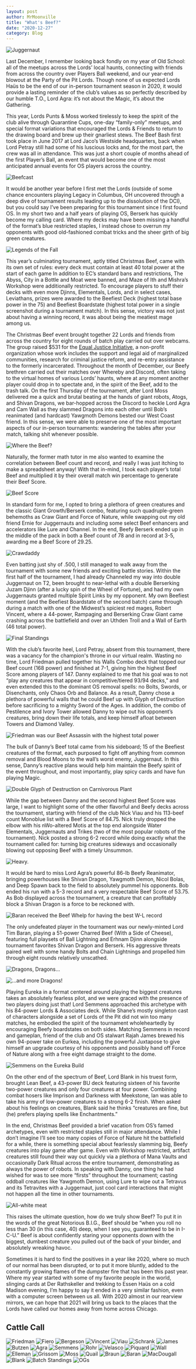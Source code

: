 ```yaml
---
layout: post
author: MrMoonville
title: "What's Beef?"
date: "2020-12-27"
category: Blog
---
```


![Juggernaut](/assets/images/banners/juggernaut.jpg)

Last December, I remember looking back fondly on my year of Old School: all of the meetups across the Lords’ local haunts, connecting with friends from across the country over Players Ball weekend, and our year-end blowout at the Party of the Pit Lords. Though none of us expected Lords Haüs to be the end of our in-person tournament season in 2020, it would provide a lasting reminder of the club’s values as so perfectly described by our humble T.O., Lord Agra: it’s not about the Magic, it’s about the Gathering.  

This year, Lords Punts & Moss worked tirelessly to keep the spirit of the club alive through Quarantine Cups, one-day “family-only” meetups, and special format variations that encouraged the Lords & Friends to return to the drawing board and brew up their gnarliest stews. The Beef Bash first took place in June 2017 at Lord Jaco’s Westside headquarters, back when Lord Petray still had some of his luscious locks and, for the most part, the crew was all in attendance. This was just a short couple of months ahead of the first Player’s Ball, an event that would become one of the most anticipated annual events for OS players across the country. 

![Beefcast](/assets/images/2020/ChristmasBeef/beefcast.png)

It would be another year before I first met the Lords (outside of some chance encounters playing Legacy in Columbus, OH uncovered through a deep dive of tournament results leading up to the dissolution of the DCI), but you could say I’ve been preparing for this tournament since I first found OS. In my short two and a half years of playing OS, Berserk has quickly become my calling card. Where my decks may have been missing a handful of the format’s blue restricted staples, I instead chose to overrun my opponents with good old-fashioned combat tricks and the sheer girth of big green creatures. 

![Legends of the Fall](/assets/images/2020/ChristmasBeef/beefmaslordsandlegends.jpg)

This year’s culminating tournament, aptly titled Christmas Beef, came with its own set of rules: every deck must contain at least 40 total power at the start of each game
In addition to EC’s standard bans and restrictions, The Abyss, City in a Bottle and Moat were banned, and Maze of Ith and Mishra’s Workshop were additionally restricted. To encourage players to stuff their decks with even more Djinns, Elementals, Lords, and in select cases, Leviathans, prizes were awarded to the Beefiest Deck (highest total base power in the 75) and Beefiest Boardstate (highest total power in a single screenshot during a tournament match). In this sense, victory was not just about having a winning record, it was about being the meatiest mage among us.

The Christmas Beef event brought together 22 Lords and friends from across the country for eight rounds of batch play carried out over webcams. The group raised $531 for the [Equal Justice Initiative](https://www.eji.org), a non-profit organization whose work includes the support and legal aid of marginalized communities, research for criminal justice reform, and re-entry assistance to the formerly incarcerated. Throughout the month of December, our Beefy brethren carried out their matches over Whereby and Discord, often taking to the virtual homes of various Lords’ haunts, where at any moment another player could drop in to spectate and, in the spirit of the Beef, add to the trash talk. On the first Thursday of the tournament, after Lord Moss delivered me a quick and brutal beating at the hands of giant robots, Atogs, and Shivan Dragons, we bar-hopped across the Discord to heckle Lord Agra and Cam Wall as they slammed Dragons into each other until Bob’s reanimated (and hardcast) Yawgmoth Demons bested our West Coast friend. In this sense, we were able to preserve one of the most important aspects of our in-person tournaments: wandering the tables after your match, talking shit whenever possible.

![Where the Beef?](/assets/images/2020/ChristmasBeef/beefmaschickendinner.png)

Naturally, the former math tutor in me also wanted to examine the correlation between Beef count and record, and really I was just itching to make a spreadsheet anyway! With that in-mind, I took each player’s total Beef and multiplied it by their overall match win percentage to generate their Beef Score.

![Beef Score](/assets/images/2020/ChristmasBeef/beefscore.png)

In standard form for me, I opted to bring a plethora of green creatures and the classic Giant Growth/Berserk combo, featuring such quadruple-green behemoths as Craw Giant and Force of Nature, while swapping out my old friend Ernie for Juggernauts and including some select Beef enhancers and accelerators like Lure and Channel. In the end, Beefy Berserk ended up in the middle of the pack in both a Beef count of 78 and in record at 3-5, awarding me a Beef Score of 29.25. 

![Crawdaddy](/assets/images/2020/ChristmasBeef/beefmasbigcraw.png)

Even batting just shy of .500, I still managed to walk away from the tournament with some new friends and exciting battle stories. Within the first half of the tournament, I had already Channeled my way into double Juggernaut on T2, been brought to near-lethal with a double Berserking Juzam Djinn (after a lucky spin of the Wheel of Fortune), and had my own Juggernauts granted multiple Spirit Links by my opponent. My own Beefiest moment (and the Beefiest Boardstate of the second batch) came through during a match with one of the Midwest’s spiciest red mages, Robert Vincent, where a 44-power, Rampaging and Berserking Craw Giant came crashing across the battlefield and over an Uthden Troll and a Wall of Earth (46 total power).

![Final Standings](/assets/images/2020/ChristmasBeef/beeffinaltally.png)

With the club’s favorite heel, Lord Petray, absent from this tournament, there was a vacancy for the champion's throne in our virtual realm. Wasting no time, Lord Friedman pulled together his Walls Combo deck that topped our Beef count (168 power) and finished at 7-1, giving him the highest Beef Score among players of 147. Danny explained to me that his goal was to not “play any creatures that appear in competitive/tiered 93/94 decks,” and even extended this to the dominant OS removal spells: no Bolts, Swords, or Disenchants, only Chaos Orb and Balance. As a result, Danny chose a plethora of powerful walls that he could Beef up with Glyph of Destruction before sacrificing to a mighty Sword of the Ages. In addition, the combo of Pestilence and Ivory Tower allowed Danny to wipe out his opponent’s creatures, bring down their life totals, and keep himself afloat between Towers and Diamond Valley.

![Friedman was our Beef Assassin with the highest total power](/assets/images/2020/ChristmasBeef/beefmasbeefassassin.jpg)

The bulk of Danny’s Beef total came from his sideboard; 15 of the Beefiest creatures of the format, each purposed to fight off anything from common removal and Blood Moons to the wall’s worst enemy, Juggernaut. In this sense, Danny’s reactive plans would help him maintain the Beefy spirit of the event throughout, and most importantly, play spicy cards and have fun playing Magic.

![Double Glyph of Destruction on Carnivorous Plant](/assets/images/2020/ChristmasBeef/bigwall.png)

While the gap between Danny and the second highest Beef Score was large, I want to highlight some of the other flavorful and Beefy decks across the tournament, starting with friend of the club Nick Viau and his 113-beef count Monoblue list with a Beef Score of 84.75. Nick truly dropped the elbow with his nWo-altered Motis at the top end alongside Water Elementals, Juggernauts and Trikes (two of the most popular robots of the tournament). Nick posted a strong 6-2 record while doing exactly what the tournament called for: turning big creatures sideways and occasionally blowing out opposing Beef with a timely Unsummon.

![Heavy.](/assets/images/2020/ChristmasBeef/bobbigbrainbeef.png)

It would be hard to miss Lord Agra’s powerful 86-lb Beefy Reanimator, bringing powerhouses like Shivan Dragon, Yawgmoth Demon, Nicol Bolas, and Deep Spawn back to the field to absolutely pummel his opponents. Bob ended his run with a 5-3 record and a very respectable Beef Score of 53.75. As Bob displayed across the tournament, a creature that can profitably block a Shivan Dragon is a force to be reckoned with.

![Baran received the Beef Whelp for having the best W-L record](/assets/images/2020/ChristmasBeef/beefwhelp.jpg)

The only undefeated player in the tournament was our newly-minted Lord Tim Baran, playing a 51-power Charred Beef (With a Side of Cheese), featuring full playsets of Ball Lightning and Erhnam Djinn alongside tournament favorites Shivan Dragon and Berserk. His aggressive threats paired well with some handy Bolts and Chain Lightnings and propelled him through eight rounds relatively unscathed.

![Dragons, Dragons...](/assets/images/2020/ChristmasBeef/beefmasdragonwar.png)

![...and more Dragons!](/assets/images/2020/ChristmasBeef/beefmasdraco.png)

Playing Eureka in a format centered around playing the biggest creatures takes an absolutely fearless pilot, and we were graced with the presence of two players doing just that! Lord Semmens approached this archetype with his 84-power Lords & Associates deck. While Shane’s mostly singleton cast of characters alongside a set of Lords of the Pit did not win too many matches, he embodied the spirit of the tournament wholeheartedly by encouraging Beefy boardstates on both sides. Matching Semmens in record and gameplan, friend of the club and OS stalwart Rajah James brewed his own 94-power take on Eurkea, including the powerful Juxtapose to give himself an upgrade courtesy of his opponents and possibly hand off Force of Nature along with a free eight damage straight to the dome.

![Semmens on the Eureka Build](/assets/images/2020/ChristmasBeef/beefmassemmenseureka.jpg)

On the other end of the spectrum of Beef, Lord Blank in his truest form, brought Lean Beef, a 43-power BU deck featuring sixteen of his favorite two-power creatures and only four creatures at four power. Combining combat hosers like Imprison and Darkness with Meekstone, Ian was able to take his army of low-power creatures to a strong 6-2 finish. When asked about his feelings on creatures, Blank said he thinks “creatures are fine, but (he) prefers playing spells like Enchantments.”

In the end, Christmas Beef provided a brief vacation from OS’s famed archetypes, even with restricted staples still in major attendance. While I don’t imagine I’ll see too many copies of Force of Nature hit the battlefield for a while, there is something special about fearlessly slamming big, Beefy creatures into play game after game. Even with Workshop restricted, artifact creatures still found their way out quickly via a plethora of Mana Vaults and occasionally Dark Ritual across the entire tournament, demonstrating as always the power of robots. In speaking with Danny, one thing he had wished for was to see more “firsts” throughout the tournament; casting oddball creatures like Yawgmoth Demon, using Lure to wipe out a Tetravus and its Tetravites with a Juggernaut, just cool card interactions that might not happen all the time in other tournaments.

![All-white meat](/assets/images/2020/ChristmasBeef/beefmasbutzenfiero.jpg)

This raises the ultimate question, how do we truly show Beef? To put it in the words of the great Notorious B.I.G., Beef should be “when you roll no less than 30 (in this case, 40) deep, when I see you, guaranteed to be in I-C-U.” Beef is about confidently staring your opponents down with the biggest, dumbest creature you pulled out of the back of your binder, and absolutely wreaking havoc.

Sometimes it is hard to find the positives in a year like 2020, where so much of our normal has been disrupted, or to put it more bluntly, added to the constantly growing flames of the dumpster fire that has been this past year. Where my year started with some of my favorite people in the world, slinging cards at Der Rathskeller and trekking to Essen Haüs on a cold Madison evening, I’m happy to say it ended in a very similar fashion, even with a computer screen between us all. With 2020 almost in our rearview mirrors, we can hope that 2021 will bring us back to the places that the Lords have called our homes away from home across Chicago.

## Cattle Call

![Friedman](/assets/images/2020/ChristmasBeef/01beefmasfriedman.jpg)
![Fiero](/assets/images/2020/ChristmasBeef/02beefmasfiero.jpg)
![Bergeson](/assets/images/2020/ChristmasBeef/03beefmasbergeson.jpg)
![Vincent](/assets/images/2020/ChristmasBeef/04beefmasvincent.jpg)
![Viau](/assets/images/2020/ChristmasBeef/05beefmasviau.jpg)
![Schrank](/assets/images/2020/ChristmasBeef/06beefmasschrank.png)
![James](/assets/images/2020/ChristmasBeef/07beefmasjames.jpg)
![Butzen](/assets/images/2020/ChristmasBeef/08beefmasbutzen.jpg)
![Agra](/assets/images/2020/ChristmasBeef/09beefmasagra.png)
![Semmens](/assets/images/2020/ChristmasBeef/10beefmassemmens.jpg)
![Rohr](/assets/images/2020/ChristmasBeef/11beefmasrohr.jpg)
![Velasco](/assets/images/2020/ChristmasBeef/12beefmasvelasco.jpg)
![Piquard](/assets/images/2020/ChristmasBeef/13beefmaspiquard.jpg)
![Wall](/assets/images/2020/ChristmasBeef/14beefmaswall.jpg)
![Elleman](/assets/images/2020/ChristmasBeef/15beefmaselleman.jpg)
![Grissom](/assets/images/2020/ChristmasBeef/16beefmasgrissom.jpg)
![Moss](/assets/images/2020/ChristmasBeef/17beefmasmoss.jpg)
![Quail](/assets/images/2020/ChristmasBeef/18beefmasquail.jpg)
![Braun](/assets/images/2020/ChristmasBeef/19beefmasbraun.jpg)
![Baran](/assets/images/2020/ChristmasBeef/20beefmasbaran.jpeg)
![MacDougall](/assets/images/2020/ChristmasBeef/21beefmasmacdougall.jpg)
![Blank](/assets/images/2020/ChristmasBeef/22beefmasblank.jpg)
![Batch Standings](/assets/images/2020/ChristmasBeef/beefmasfinalstandings.png)
![OGs](/assets/images/2020/ChristmasBeef/beefmaslegendsofthefall.jpg)
